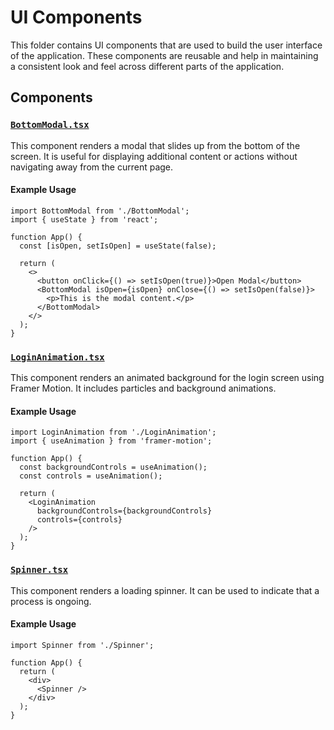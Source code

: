 # UI Components

This folder contains UI components that are used to build the user interface of the application. These components are reusable and help in maintaining a consistent look and feel across different parts of the application.

## Components

### [`BottomModal.tsx`](src/app/_components/ui/BottomModal.tsx)

This component renders a modal that slides up from the bottom of the screen. It is useful for displaying additional content or actions without navigating away from the current page.

#### Example Usage

```tsx
import BottomModal from './BottomModal';
import { useState } from 'react';

function App() {
  const [isOpen, setIsOpen] = useState(false);

  return (
    <>
      <button onClick={() => setIsOpen(true)}>Open Modal</button>
      <BottomModal isOpen={isOpen} onClose={() => setIsOpen(false)}>
        <p>This is the modal content.</p>
      </BottomModal>
    </>
  );
}
```

### [`LoginAnimation.tsx`](src/app/_components/ui/LoginAnimation.tsx)

This component renders an animated background for the login screen using Framer Motion. It includes particles and background animations.

#### Example Usage

```tsx
import LoginAnimation from './LoginAnimation';
import { useAnimation } from 'framer-motion';

function App() {
  const backgroundControls = useAnimation();
  const controls = useAnimation();

  return (
    <LoginAnimation
      backgroundControls={backgroundControls}
      controls={controls}
    />
  );
}
```

### [`Spinner.tsx`](src/app/_components/ui/Spinner.tsx)

This component renders a loading spinner. It can be used to indicate that a process is ongoing.

#### Example Usage

```tsx
import Spinner from './Spinner';

function App() {
  return (
    <div>
      <Spinner />
    </div>
  );
}
```